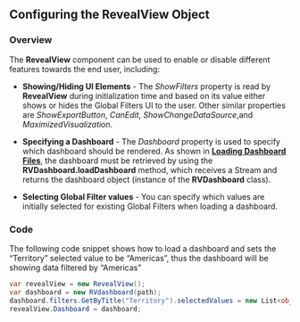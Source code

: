## Configuring the RevealView Object

### Overview

The __RevealView__ component can be used to enable or disable different features towards the
end user, including:
  - **Showing/Hiding UI Elements** - The *ShowFilters* property is read
    by __RevealView__ during
    initialization time and based on its value either shows or hides the
    Global Filters UI to the user. Other similar properties are
    *ShowExportButton*, *CanEdit*, *ShowChangeDataSource*,and
    *MaximizedVisualization*.

  - **Specifying a Dashboard** - The *Dashboard* property is used to
    specify which dashboard should be rendered. As shown in [**Loading Dashboard Files**](loading-dashboards.md), the dashboard must
    be retrieved by using the
    __RVDashboard.loadDashboard__
    method, which receives a Stream and returns the dashboard object
    (instance of the **RVDashboard** class).

  - **Selecting Global Filter values** - You can specify which values
    are initially selected for existing Global Filters when loading a
    dashboard.

### Code

The following code snippet shows how to load a dashboard and sets the
“Territory” selected value to be “Americas”, thus the dashboard will
be showing data filtered by “Americas”

``` csharp
var revealView = new RevealView();
var dashboard = new RVdashboard(path);
dashboard.filters.GetByTitle("Territory").selectedValues = new List<object>() { "Americas" };
revealView.Dashboard = dashboard;
```
